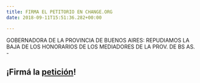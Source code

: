 ```yaml
---
title: FIRMA EL PETITORIO EN CHANGE.ORG
date: 2018-09-11T15:51:36.282+00:00

---
```

GOBERNADORA DE LA PROVINCIA DE BUENOS AIRES: REPUDIAMOS LA BAJA DE LOS HONORARIOS DE LOS MEDIADORES DE LA PROV. DE BS AS. -

## ¡Firmá la [**petición**](https://chn.ge/2LPCdid)**!**